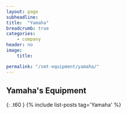 ```yaml
---
layout: page
subheadline:
title:  "Yamaha"
breadcrumb: true
categories:
    - company
header: no
image:
    title:

permalink: "/smt-equipment/yamaha/"
---
```


## Yamaha's Equipment ##
{: .t60 }
{% include list-posts tag='Yamaha' %}
